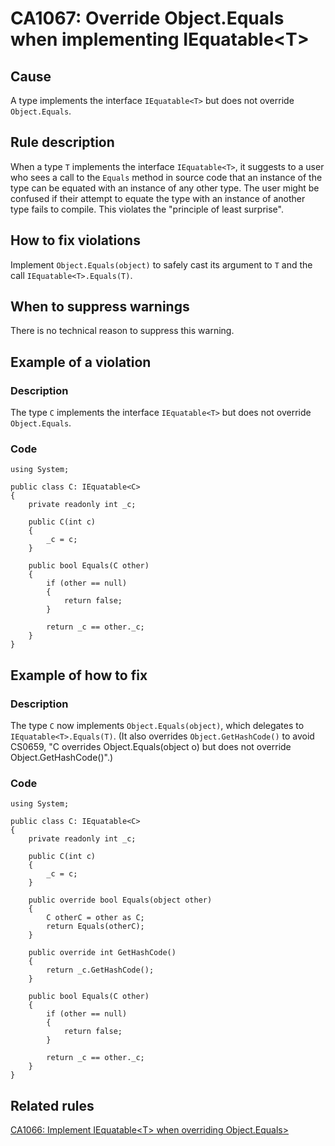 # CA1067: Override Object.Equals when implementing IEquatable<T\>

## Cause
A type implements the interface `IEquatable<T>` but does not override `Object.Equals`.

## Rule description
When a type `T` implements the interface `IEquatable<T>`, it suggests to a user who sees a call to the `Equals` method in source code that an instance of the type can be equated with an instance of any other type. The user might be confused if their attempt to equate the type with an instance of another type fails to compile. This violates the "principle of least surprise".

## How to fix violations
Implement `Object.Equals(object)` to safely cast its argument to `T` and the call `IEquatable<T>.Equals(T)`.

## When to suppress warnings
There is no technical reason to suppress this warning.

## Example of a violation

### Description
The type `C` implements the interface `IEquatable<T>` but does not override `Object.Equals`.

### Code

    using System;

    public class C: IEquatable<C>
    {
        private readonly int _c;

        public C(int c)
        {
            _c = c;
        }

        public bool Equals(C other)
        {
            if (other == null)
            {
                return false;
            }

            return _c == other._c;
        }
    }

## Example of how to fix

### Description
The type `C` now implements `Object.Equals(object)`, which delegates to `IEquatable<T>.Equals(T)`. (It also overrides `Object.GetHashCode()` to avoid CS0659, "C overrides Object.Equals(object o) but does not override Object.GetHashCode()".)

### Code

    using System;

    public class C: IEquatable<C>
    {
        private readonly int _c;

        public C(int c)
        {
            _c = c;
        }

        public override bool Equals(object other)
        {
            C otherC = other as C;
            return Equals(otherC);
        }

        public override int GetHashCode()
        {
            return _c.GetHashCode();
        }

        public bool Equals(C other)
        {
            if (other == null)
            {
                return false;
            }

            return _c == other._c;
        }
    }

## Related rules

[CA1066: Implement IEquatable<T\> when overriding Object.Equals>](https://github.com/dotnet/roslyn-analyzers/blob/master/src/Microsoft.ApiDesignGuidelines.Analyzers/docs/reference/CA1066_ImplementIEquatableOfTWhenOverridingObjectEquals.md)
